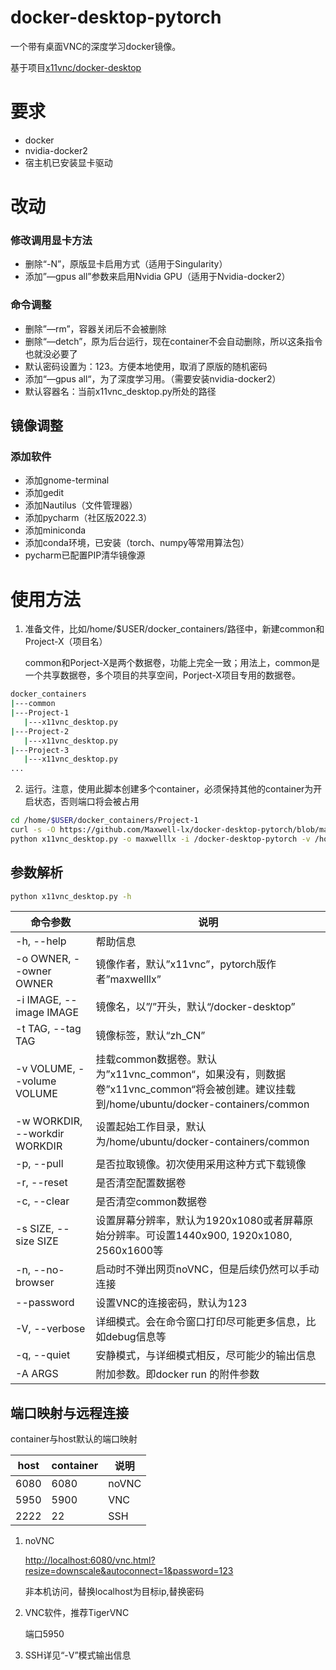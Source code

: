 # docker-desktop-pytorch
一个带有桌面VNC的深度学习docker镜像。

基于项目[x11vnc/docker-desktop](https://hub.docker.com/r/x11vnc/docker-desktop/tags)

# 要求

- docker
- nvidia-docker2
- 宿主机已安装显卡驱动

# 改动

### 修改调用显卡方法

- 删除“-N”，原版显卡启用方式（适用于Singularity）
- 添加”—gpus all”参数来启用Nvidia GPU（适用于Nvidia-docker2）

### 命令调整

- 删除”—rm”，容器关闭后不会被删除
- 删除“—detch”，原为后台运行，现在container不会自动删除，所以这条指令也就没必要了
- 默认密码设置为：123。方便本地使用，取消了原版的随机密码
- 添加“—gpus all“，为了深度学习用。（需要安装nvidia-docker2）
- 默认容器名：当前x11vnc_desktop.py所处的路径

## 镜像调整

### 添加软件

- 添加gnome-terminal
- 添加gedit
- 添加Nautilus（文件管理器）
- 添加pycharm（社区版2022.3）
- 添加miniconda
- 添加conda环境，已安装（torch、numpy等常用算法包）
- pycharm已配置PIP清华镜像源

# 使用方法

1. 准备文件，比如/home/$USER/docker_containers/路径中，新建common和Project-X（项目名）
    
    common和Porject-X是两个数据卷，功能上完全一致；用法上，common是一个共享数据卷，多个项目的共享空间，Porject-X项目专用的数据卷。
    

```bash
docker_containers
|---common
|---Project-1
   |---x11vnc_desktop.py
|---Project-2
   |---x11vnc_desktop.py
|---Project-3
   |---x11vnc_desktop.py
...
```

2. 运行。注意，使用此脚本创建多个container，必须保持其他的container为开启状态，否则端口将会被占用

```bash
cd /home/$USER/docker_containers/Project-1
curl -s -O https://github.com/Maxwell-lx/docker-desktop-pytorch/blob/main/x11vnc_desktop.py
python x11vnc_desktop.py -o maxwelllx -i /docker-desktop-pytorch -v /home/$USER/docker-containers/common -V -p
```

## 参数解析

```bash
python x11vnc_desktop.py -h
```

| 命令参数 | 说明 |
| --- | --- |
| -h, --help  | 帮助信息 |
| -o OWNER, --owner OWNER | 镜像作者，默认”x11vnc”，pytorch版作者”maxwelllx” |
| -i IMAGE, --image IMAGE | 镜像名，以”/”开头，默认“/docker-desktop” |
| -t TAG, --tag TAG | 镜像标签，默认“zh_CN” |
| -v VOLUME, --volume VOLUME | 挂载common数据卷。默认为”x11vnc_common“，如果没有，则数据卷”x11vnc_common“将会被创建。建议挂载到/home/ubuntu/docker-containers/common |
| -w WORKDIR, --workdir WORKDIR | 设置起始工作目录，默认为/home/ubuntu/docker-containers/common |
| -p, --pull | 是否拉取镜像。初次使用采用这种方式下载镜像 |
| -r, --reset | 是否清空配置数据卷 |
| -c, --clear | 是否清空common数据卷 |
| -s SIZE, --size SIZE | 设置屏幕分辨率，默认为1920x1080或者屏幕原始分辨率。可设置1440x900, 1920x1080, 2560x1600等 |
| -n, --no-browser | 启动时不弹出网页noVNC，但是后续仍然可以手动连接 |
| --password | 设置VNC的连接密码，默认为123 |
| -V, --verbose | 详细模式。会在命令窗口打印尽可能更多信息，比如debug信息等 |
| -q, --quiet | 安静模式，与详细模式相反，尽可能少的输出信息 |
| -A ARGS | 附加参数。即docker run 的附件参数 |

## 端口映射与远程连接

container与host默认的端口映射

| host | container | 说明 |
| --- | --- | --- |
| 6080 | 6080 | noVNC |
| 5950 | 5900 | VNC |
| 2222 | 22 | SSH |
1. noVNC
    
    [http://localhost:6080/vnc.html?resize=downscale&autoconnect=1&password=123](http://localhost:6080/vnc.html?resize=downscale&autoconnect=1&password=123)
    
    非本机访问，替换localhost为目标ip,替换密码
    
2. VNC软件，推荐TigerVNC
    
    端口5950
    
3. SSH详见“-V”模式输出信息
